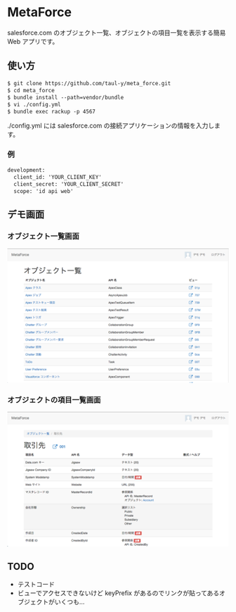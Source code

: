 # MetaForce

salesforce.com のオブジェクト一覧、オブジェクトの項目一覧を表示する簡易 Web アプリです。

## 使い方

```
$ git clone https://github.com/taul-y/meta_force.git
$ cd meta_force
$ bundle install --path=vendor/bundle
$ vi ./config.yml
$ bundle exec rackup -p 4567
```

./config.yml には salesforce.com の接続アプリケーションの情報を入力します。

### 例

```
development:
  client_id: 'YOUR_CLIENT_KEY'
  client_secret: 'YOUR_CLIENT_SECRET'
  scope: 'id api web'
```

## デモ画面

### オブジェクト一覧画面

![オブジェクト一覧画面](demo01_objects.png)

### オブジェクトの項目一覧画面

![オブジェクトの項目一覧画面](demo02_fields.png)

## TODO
* テストコード
* ビューでアクセスできないけど keyPrefix があるのでリンクが貼ってあるオブジェクトがいくつも...
